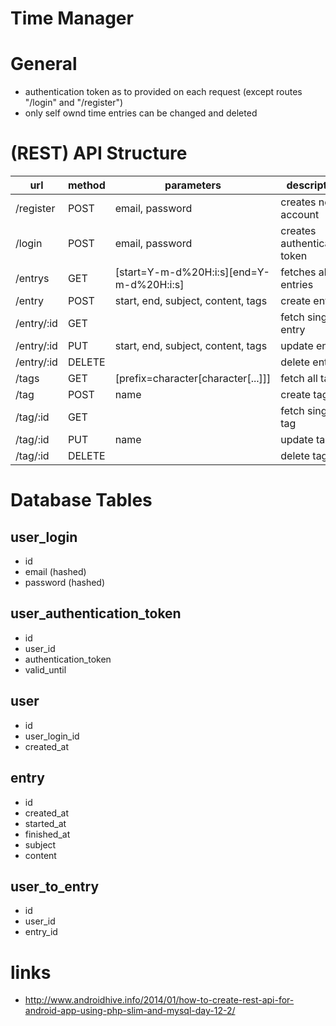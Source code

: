 # Time Manager

# General

* authentication token as to provided on each request (except routes "/login" and "/register")
* only self ownd time entries can be changed and deleted

# (REST) API Structure

| url       | method    | parameters                                        | description                   |
|-----------|-----------|---------------------------------------------------|-------------------------------|
|/register  | POST      | email, password                                   | creates new account           |
|/login     | POST      | email, password                                   | creates authentication token  |
|/entrys    | GET       | [start=Y-m-d%20H:i:s][end=Y-m-d%20H:i:s]          | fetches all entries           |
|/entry     | POST      | start, end, subject, content, tags                | create entry                  |
|/entry/:id | GET       |                                                   | fetch single entry            |
|/entry/:id | PUT       | start, end, subject, content, tags                | update entry                  |
|/entry/:id | DELETE    |                                                   | delete entry                  |
|/tags      | GET       | [prefix=character[character[...]]]                | fetch all tags                |
|/tag       | POST      | name                                              | create tag                    |
|/tag/:id   | GET       |                                                   | fetch single tag              |
|/tag/:id   | PUT       | name                                              | update tag                    |
|/tag/:id   | DELETE    |                                                   | delete tag                    |

# Database Tables

## user_login

* id
* email (hashed)
* password (hashed)

## user_authentication_token

* id
* user_id
* authentication_token
* valid_until

## user

* id
* user_login_id
* created_at

## entry

* id
* created_at
* started_at
* finished_at
* subject
* content

## user_to_entry

* id
* user_id
* entry_id

# links 

* http://www.androidhive.info/2014/01/how-to-create-rest-api-for-android-app-using-php-slim-and-mysql-day-12-2/
